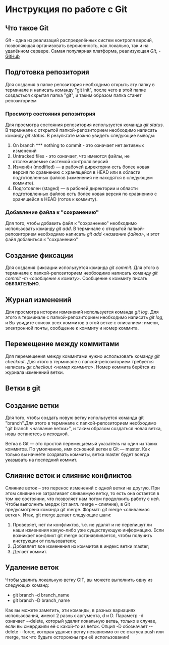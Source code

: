 # Инструкция по работе с Git

## Что такое Git
*Git* - одна из реализаций распределённых систем контроля версий, позволяющая организовать версионность, как локально, так и на удалённом сервере. Самая популярная платформа, реализующая *Git*, - [GitHub](https://github.com)

## Подготовка репозитория
Для создания в папке репозитория необходимо открыть эту папку в терминале и написать команду "git init", после чего в этой папке создасться скрытая папка "git", и таким образом папка станет репозиторием

### Просмотр состояния репозитория
Для просмотра состояния репозитория используется команда *git status*. В терминале с открытой папкой-репозиторием необходимо написать команду *git status*. В результате можно увидеть следующие выводы:
1. On branch *** nothing to commit - это означает нет активных изменений
2. Untracked files - это означает, что имеются файлы, не отслеживаемые системой контроля версий
3. Изменён (modified) — в рабочей директории есть более новая версия по сравнению с хранящейся в HEAD или в области подготовленных файлов (изменения не находятся в следующем коммите).
4. Подготовлен (staged) — в рабочей директории и области подготовленных файлов есть более новая версия по сравнению с хранящейся в HEAD (готов к коммиту).

### Добавление файла к "сохранению"
Для того, чтобы добавить файл к "сохранению" необходимо использовать команду *git add*. В терминале с открытой папкой-репозиторием необходимо написать *git add <название файла>*, и этот файл добавиться к "сохранению"

## Создание фиксации
Для создания фиксации используется команда *git commit*. Для этого в терминале с папкой-репозиторием необходимо написать команду *git commit -m <сообщение к комиту>*. Сообщение к коммиту писать **ОБЯЗАТЕЛЬНО**.

## Журнал изменений
Для просмотра истории изменений используется команда *git log*. Для этого в терминале с папкой-репозиторием необходимо написать *git log*, и Вы увидите список всех коммитов в этой ветке с описанием: имени, электронной почты, сообщение к коммиту и номер коммита.

## Перемещение между коммитами
Для перемещения между коммитами нужно использовать команду *git checkout*. Для этого в терминале с папкой-репозиторием требуется написать *git checkout <номер коммита>*. Номер коммита берётся из журнала изменений ветки.

## Ветки в git
## Создание ветки
Для того, чтобы создать новую ветку используется команда git "branch".Для этого в терминале с папкой-репозиторием необходимо "git branch <название ветки>", и таким образом создаться новая ветка, новы останетесь в исходной.

Ветка в Git — это простой перемещаемый указатель на один из таких коммитов. По умолчанию, имя основной ветки в Git — master. Как только вы начнёте создавать коммиты, ветка master будет всегда указывать на последний коммит.

## Слияние веток и слияние конфликтов
Слияние веток – это перенос изменений с одной ветки на другую. При этом слияние не затрагивает сливаемую ветку, то есть она остается в том же состоянии, что позволяет нам потом продолжить работу с ней.
Чтобы выполнить мердж (от англ. merge – слияние), в Git предусмотрена команда git merge. Формат:
git merge <сливаемая ветка>.
Итак, git merge делает следующие шаги:
1. Проверяет, нет ли конфликтов, т.е. не удалят и не перепишут ли наши изменения какую-либо уже существующую информацию. Если возникает конфликт git merge останавливается, чтобы получить инструкции от пользователя;
2. Добавляет все изменения из коммитов в индекс ветки master;
3. Делает коммит.

## Удаление веток
Чтобы удалить локальную ветку GIT, вы можете выполнить одну из следующих команд:
+ git branch -d branch_name
+ git branch -D branch_name

Как вы можете заметить, эти команды, в разных вариациях использования, имеют 2 разных аргумента, d и D.
Параметр -d означает --delete, который удалит локальную ветвь, только в случае, если вы смерджили её с какой-то из веток.
Опция -D обозначает --delete --force, которая удаляет ветку независимо от ее статуса push или merge, так что будьте осторожны при её использовании!

